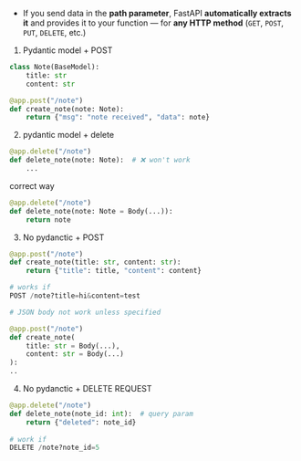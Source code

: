 
- If you send data in the **path parameter**, FastAPI **automatically extracts it** and provides it to your function — for **any HTTP method** (`GET`, `POST`, `PUT`, `DELETE`, etc.)

1. Pydantic model + POST
```python
class Note(BaseModel):
    title: str
    content: str

@app.post("/note")
def create_note(note: Note):
    return {"msg": "note received", "data": note}
```

2. pydantic model + delete

```python
@app.delete("/note")
def delete_note(note: Note):  # ❌ won't work
    ...
```

correct way

```python
@app.delete("/note")
def delete_note(note: Note = Body(...)):
    return note
```

3. No pydanctic + POST

```python
@app.post("/note")
def create_note(title: str, content: str):
    return {"title": title, "content": content}

# works if 
POST /note?title=hi&content=test

# JSON body not work unless specified 

@app.post("/note")
def create_note(
    title: str = Body(...),
    content: str = Body(...)
):
..
```

4. No pydanctic + DELETE REQUEST

```python
@app.delete("/note")
def delete_note(note_id: int):  # query param
    return {"deleted": note_id}
    
# work if 
DELETE /note?note_id=5

```